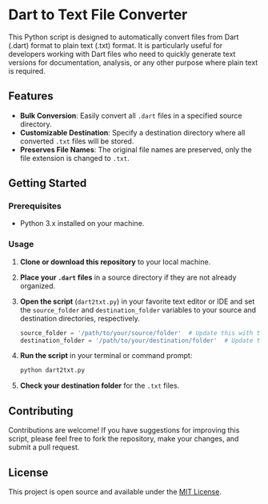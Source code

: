 # Dart to Text File Converter

This Python script is designed to automatically convert files from Dart (.dart) format to plain text (.txt) format. It is particularly useful for developers working with Dart files who need to quickly generate text versions for documentation, analysis, or any other purpose where plain text is required.

## Features

- **Bulk Conversion**: Easily convert all `.dart` files in a specified source directory.
- **Customizable Destination**: Specify a destination directory where all converted `.txt` files will be stored.
- **Preserves File Names**: The original file names are preserved, only the file extension is changed to `.txt`.

## Getting Started

### Prerequisites

- Python 3.x installed on your machine.

### Usage

1. **Clone or download this repository** to your local machine.

2. **Place your `.dart` files** in a source directory if they are not already organized.

3. **Open the script** (`dart2txt.py`) in your favorite text editor or IDE and set the `source_folder` and `destination_folder` variables to your source and destination directories, respectively.

    ```python
    source_folder = '/path/to/your/source/folder'  # Update this with the path to your .dart files
    destination_folder = '/path/to/your/destination/folder'  # Update this with your desired destination
    ```

4. **Run the script** in your terminal or command prompt:

    ```bash
    python dart2txt.py
    ```

5. **Check your destination folder** for the `.txt` files.

## Contributing

Contributions are welcome! If you have suggestions for improving this script, please feel free to fork the repository, make your changes, and submit a pull request.

## License

This project is open source and available under the [MIT License](LICENSE).
